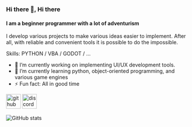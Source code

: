 ### Hi there 👋, Hi there
#### I am a beginner programmer with a lot of adventurism

I develop various projects to make various ideas easier to implement. After all, with reliable and convenient tools it is possible to do the impossible.

Skills: PYTHON / VBA / GODOT / ...

- 🔭 I’m currently working on implementing UI/UX development tools. 
- 🌱 I’m currently learning python, object-oriented programming, and various game engines 
- ⚡ Fun fact: All in good time 


[<img src='https://cdn.jsdelivr.net/npm/simple-icons@3.0.1/icons/github.svg' alt='github' height='40'>](https://github.com/SKXNIX)  [<img src='https://img.icons8.com/?size=256&id=61604&format=png' alt='discord' height='40'>](https://discordapp.com/users/368205733805686808/)  

![GitHub stats](https://github-readme-stats.vercel.app/api?username=SKXNIX&show_icons=true)
